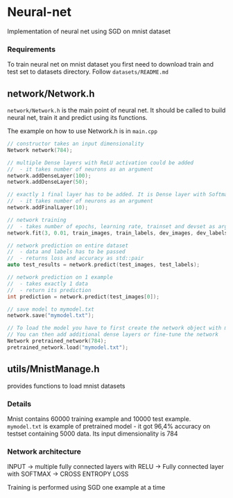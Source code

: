 # Neural-net
Implementation of neural net using SGD on mnist dataset

### Requirements
To train neural net on mnist dataset you first need to download train and test set to datasets directory. Follow `datasets/README.md`


## network/Network.h
`network/Network.h` is the main point of neural net. It should be called to build neural net, train it and predict using its functions.

The example on how to use Network.h is in `main.cpp`

```c++
// constructor takes an input dimensionality
Network network(784);

// multiple Dense layers with ReLU activation could be added
//  - it takes number of neurons as an argument
network.addDenseLayer(100);
network.addDenseLayer(50);

// exactly 1 final layer has to be added. It is Dense layer with Softmax activation
//  - it takes number of neurons as an argument
network.addFinalLayer(10);

// network training
//  - takes number of epochs, learning rate, trainset and devset as arguments
network.fit(3, 0.01, train_images, train_labels, dev_images, dev_labels);

// network prediction on entire dataset
//  - data and labels has to be passed
//  - returns loss and accuracy as std::pair
auto test_results = network.predict(test_images, test_labels);

// network prediction on 1 example
//  - takes exactly 1 data
//  - return its prediction
int prediction = network.predict(test_images[0]);

// save model to mymodel.txt
network.save("mymodel.txt");

// To load the model you have to first create the network object with models input dimensionality
// You can then add additional dense layers or fine-tune the network
Network pretrained_network(784);
pretrained_network.load("mymodel.txt");

```

## utils/MnistManage.h
provides functions to load mnist datasets


### Details
Mnist contains 60000 training example and 10000 test example.
`mymodel.txt` is example of pretrained model - it got 96,4% accuracy on testset containing 5000 data.
Its input dimensionality is 784


### Network architecture
INPUT -> multiple fully connected layers with RELU -> Fully connected layer with SOFTMAX -> CROSS ENTROPY LOSS

Training is performed using SGD one example at a time
